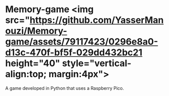 # Memory-game ­­­<img src="https://github.com/YasserManouzi/Memory-game/assets/79117423/0296e8a0-d13c-470f-bf5f-029dd432bc21 height="40" style="vertical-align:top; margin:4px">

A game developed in Python that uses a Raspberry Pico.
